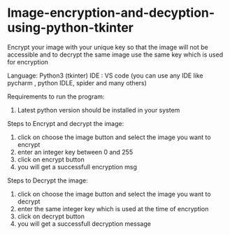 # Image-encryption-and-decyption-using-python-tkinter
Encrypt your image with your unique key so that the image will not be accessible and to decrypt the same image use the same key which is used for encryption

Language: Python3  (tkinter)
IDE : VS code (you can use any IDE  like pycharm , python IDLE, spider and many others)

Requirements to run the program:
1. Latest python version should be installed in your system


Steps to Encrypt and decrypt the image: 
1. click on choose the image button and select the image you want to encrypt 
2. enter an integer key between 0 and 255
3. click on encrypt button
4. you will get a successfull encryption msg

Steps to Decrypt the image: 
1. click on choose the image button and select the image you want to decrypt 
2. enter the same integer key which is used at the time of encryption
3. click on decrypt button
4. you will get a successfull decryption message


